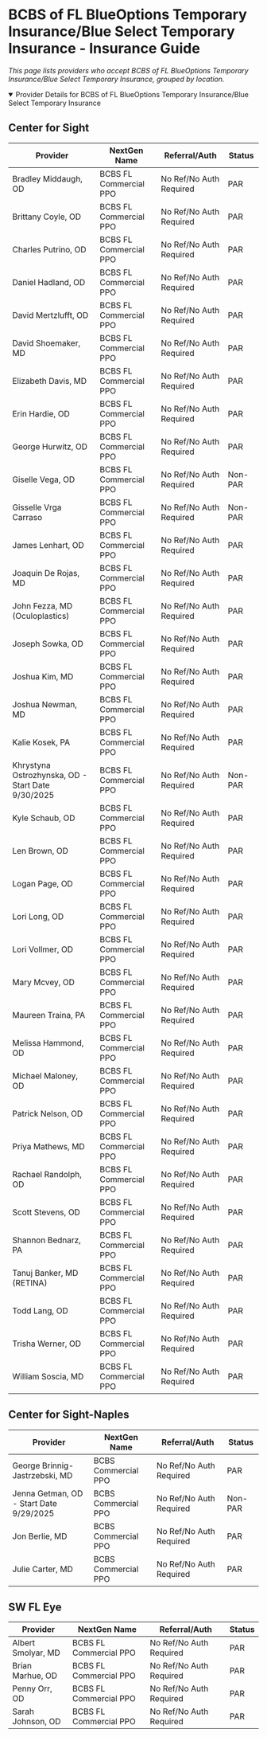 # BCBS of FL BlueOptions Temporary Insurance/Blue Select Temporary Insurance - Insurance Guide

*This page lists providers who accept BCBS of FL BlueOptions Temporary Insurance/Blue Select Temporary Insurance, grouped by location.*

<details open><summary>Provider Details for BCBS of FL BlueOptions Temporary Insurance/Blue Select Temporary Insurance</summary>

## Center for Sight

| Provider | NextGen Name | Referral/Auth | Status |
|----------|-------------|--------------|--------|
| Bradley Middaugh, OD | BCBS FL Commercial PPO | No Ref/No Auth Required | PAR |
| Brittany Coyle, OD | BCBS FL Commercial PPO | No Ref/No Auth Required | PAR |
| Charles Putrino, OD | BCBS FL Commercial PPO | No Ref/No Auth Required | PAR |
| Daniel Hadland, OD | BCBS FL Commercial PPO | No Ref/No Auth Required | PAR |
| David Mertzlufft, OD | BCBS FL Commercial PPO | No Ref/No Auth Required | PAR |
| David Shoemaker, MD | BCBS FL Commercial PPO | No Ref/No Auth Required | PAR |
| Elizabeth Davis, MD | BCBS FL Commercial PPO | No Ref/No Auth Required | PAR |
| Erin Hardie, OD | BCBS FL Commercial PPO | No Ref/No Auth Required | PAR |
| George Hurwitz, OD | BCBS FL Commercial PPO | No Ref/No Auth Required | PAR |
| Giselle Vega, OD | BCBS FL Commercial PPO | No Ref/No Auth Required | Non-PAR |
| Gisselle Vrga Carraso | BCBS FL Commercial PPO | No Ref/No Auth Required | Non-PAR |
| James Lenhart, OD | BCBS FL Commercial PPO | No Ref/No Auth Required | PAR |
| Joaquin De Rojas, MD | BCBS FL Commercial PPO | No Ref/No Auth Required | PAR |
| John Fezza, MD (Oculoplastics) | BCBS FL Commercial PPO | No Ref/No Auth Required | PAR |
| Joseph Sowka, OD | BCBS FL Commercial PPO | No Ref/No Auth Required | PAR |
| Joshua Kim, MD | BCBS FL Commercial PPO | No Ref/No Auth Required | PAR |
| Joshua Newman, MD | BCBS FL Commercial PPO | No Ref/No Auth Required | PAR |
| Kalie Kosek, PA | BCBS FL Commercial PPO | No Ref/No Auth Required | PAR |
| Khrystyna Ostrozhynska, OD - Start Date 9/30/2025 | BCBS FL Commercial PPO | No Ref/No Auth Required | Non-PAR |
| Kyle Schaub, OD | BCBS FL Commercial PPO | No Ref/No Auth Required | PAR |
| Len Brown, OD | BCBS FL Commercial PPO | No Ref/No Auth Required | PAR |
| Logan Page, OD | BCBS FL Commercial PPO | No Ref/No Auth Required | PAR |
| Lori Long, OD | BCBS FL Commercial PPO | No Ref/No Auth Required | PAR |
| Lori Vollmer, OD | BCBS FL Commercial PPO | No Ref/No Auth Required | PAR |
| Mary Mcvey, OD | BCBS FL Commercial PPO | No Ref/No Auth Required | PAR |
| Maureen Traina, PA | BCBS FL Commercial PPO | No Ref/No Auth Required | PAR |
| Melissa Hammond, OD | BCBS FL Commercial PPO | No Ref/No Auth Required | PAR |
| Michael Maloney, OD | BCBS FL Commercial PPO | No Ref/No Auth Required | PAR |
| Patrick Nelson, OD | BCBS FL Commercial PPO | No Ref/No Auth Required | PAR |
| Priya Mathews, MD | BCBS FL Commercial PPO | No Ref/No Auth Required | PAR |
| Rachael Randolph, OD | BCBS FL Commercial PPO | No Ref/No Auth Required | PAR |
| Scott Stevens, OD | BCBS FL Commercial PPO | No Ref/No Auth Required | PAR |
| Shannon Bednarz, PA | BCBS FL Commercial PPO | No Ref/No Auth Required | PAR |
| Tanuj Banker, MD (RETINA) | BCBS FL Commercial PPO | No Ref/No Auth Required | PAR |
| Todd Lang, OD | BCBS FL Commercial PPO | No Ref/No Auth Required | PAR |
| Trisha Werner, OD | BCBS FL Commercial PPO | No Ref/No Auth Required | PAR |
| William Soscia, MD | BCBS FL Commercial PPO | No Ref/No Auth Required | PAR |

## Center for Sight-Naples

| Provider | NextGen Name | Referral/Auth | Status |
|----------|-------------|--------------|--------|
| George Brinnig-Jastrzebski, MD | BCBS Commercial PPO | No Ref/No Auth Required | PAR |
| Jenna Getman, OD - Start Date 9/29/2025 | BCBS Commercial PPO | No Ref/No Auth Required | Non-PAR |
| Jon Berlie, MD | BCBS Commercial PPO | No Ref/No Auth Required | PAR |
| Julie Carter, MD | BCBS Commercial PPO | No Ref/No Auth Required | PAR |

## SW FL Eye

| Provider | NextGen Name | Referral/Auth | Status |
|----------|-------------|--------------|--------|
| Albert Smolyar, MD | BCBS FL Commercial PPO | No Ref/No Auth Required | PAR |
| Brian Marhue, OD | BCBS FL Commercial PPO | No Ref/No Auth Required | PAR |
| Penny Orr, OD | BCBS FL Commercial PPO | No Ref/No Auth Required | PAR |
| Sarah Johnson, OD | BCBS FL Commercial PPO | No Ref/No Auth Required | PAR |

</details>

